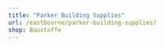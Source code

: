 ```yaml
---
title: "Parker Building Supplies"
url: /eastbourne/parker-building-supplies/
shop: Baustoffe
---
```

